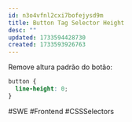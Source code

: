 ```yaml
---
id: n3o4vfnl2cxi7bofejysd9m
title: Button Tag Selector Height
desc: ""
updated: 1733594428730
created: 1733593926763
---
```


Remove altura padrão do botão:

```css
button {
  line-height: 0;
}
```

#SWE #Frontend #CSSSelectors
